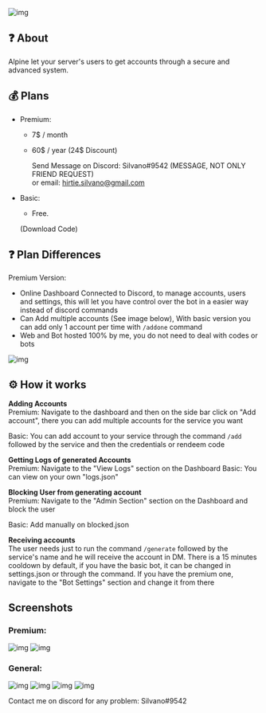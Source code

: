 ![img](https://i.imgur.com/etn2Vni.png)

## ❓ About
Alpine let your server's users to get accounts through a secure and advanced system.    

## 💰 Plans
- Premium:  

  - 7$ / month 
  - 60$ / year (24$ Discount)  
  
    Send Message on Discord: Silvano#9542 (MESSAGE, NOT ONLY FRIEND REQUEST)  
    or email: hirtie.silvano@gmail.com
  

- Basic:  
  - Free. 
  
  (Download Code)

## ❓ Plan Differences
Premium Version:
- Online Dashboard Connected to Discord, to manage accounts, users and settings, this will let you have control over the bot in a easier way instead of discord commands
- Can Add multiple accounts (See image below), With basic version you can add only 1 account per time with `/addone` command
- Web and Bot hosted 100% by me, you do not need to deal with codes or bots

![img](https://i.imgur.com/2n4uz8V.png)


## ⚙️ How it works
**Adding Accounts**  
Premium: Navigate to the dashboard and then on the side bar click on "Add account", there you can add multiple accounts for the service you want

Basic: You can add account to your service through the command `/add` followed by the service and then the credentials or rendeem code

**Getting Logs of generated Accounts**  
Premium: Navigate to the "View Logs" section on the Dashboard
Basic: You can view on your own "logs.json"

**Blocking User from generating account**  
Premium: Navigate to the "Admin Section" section on the Dashboard and block the user 

Basic: Add manually on blocked.json
  
**Receiving accounts**  
The user needs just to run the command `/generate` followed by the service's name and he will receive the account in DM.
There is a 15 minutes cooldown by default, if you have the basic bot, it can be changed in settings.json or through the command.
If you have the premium one, navigate to the "Bot Settings" section and change it from there

## Screenshots
### Premium:
![img](https://i.imgur.com/tw5ZWOm.png)
![img](https://i.imgur.com/iCfTx3F.png)
### General:
![img](https://i.imgur.com/U5Qifp2.png)
![img](https://i.imgur.com/Sn2DrNj.png)
![img](https://i.imgur.com/8VZaU4J.png)
![img](https://i.imgur.com/hUNjdn1.png)


Contact me on discord for any problem: Silvano#9542

